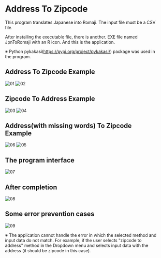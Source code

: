 # Address To Zipcode

This program translates Japanese into Romaji. The input file must be a CSV file.

After installing the executable file, there is another. EXE file named JpnToRomaji with an R icon. And this is the application.

※ Python pykakasi(https://pypi.org/project/pykakasi/) package was used in the program.

## Address To Zipcode Example
![01](https://github.com/Milkyway1997/Simple-Python-Applications/assets/73594399/f3d3c71e-cffd-43b5-bfcb-b33ded9c4f60)
![02](https://github.com/Milkyway1997/Simple-Python-Applications/assets/73594399/196d42ed-810d-402a-a32c-3677d2ad524a)

## Zipcode To Address Example
![03](https://github.com/Milkyway1997/Simple-Python-Applications/assets/73594399/c7d78e4f-c33d-4f23-aabf-7e563cbfe3cc)
![04](https://github.com/Milkyway1997/Simple-Python-Applications/assets/73594399/6f4d11f4-45b6-4774-b636-5ce566ff1195)

## Address(with missing words) To Zipcode Example
![06](https://github.com/Milkyway1997/Simple-Python-Applications/assets/73594399/ea7eb4ff-0dc0-47d6-829e-d6d0c11cce6c)
![05](https://github.com/Milkyway1997/Simple-Python-Applications/assets/73594399/ede4a5c4-5207-479e-9e48-de6a2024e24c)

## The program interface

![07](https://github.com/Milkyway1997/Simple-Python-Applications/assets/73594399/28b79e1c-3c8b-45f7-b067-3efd60906141)

## After completion

![08](https://github.com/Milkyway1997/Simple-Python-Applications/assets/73594399/0c298efc-a455-4ea6-be06-b6fbd8cb024e)

## Some error prevention cases

![09](https://github.com/Milkyway1997/Simple-Python-Applications/assets/73594399/7604eb34-1c20-49bb-9f53-d7952ec0fd35)

※ The application cannot handle the error in which the selected method and input data do not match. For example, if the user selects "zipcode to address" method in the Dropdown menu and selects input data with the address (it should be zipcode in this case).

